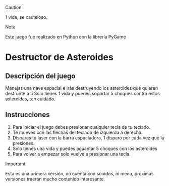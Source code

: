 >[!CAUTION]
> 1 vida, se cauteloso.

>[!NOTE]
> Este juego fue realizado en Python con la librería PyGame

# Destructor de Asteroides

## Descripción del juego
Manejas una nave espacial e irás destruyendo los asteroides que quieren destruirte a ti
Solo tienes 1 vida y puedes soportar 5 choques contra estos asteroides, ten cuidado.

## Instrucciones
1. Para iniciar el juego debes presionar cualquier tecla de tu teclado.
2. Te mueves con las flechas del teclado de izquierda a derecha.
3. Disparas tu laser con la barra espaciadora, 1 disparo por cada vez que la presiones.
4. Solo tienes una vida y puedes aguantar 5 choques con los asteroides
5. Para volver a empezar solo vuelve a presionar una tecla.

>[!IMPORTANT]
> Esta es una primera versión, no cuenta con sonidos, ni menú, proximas versiones
> traerán mucho contenido interesante.
